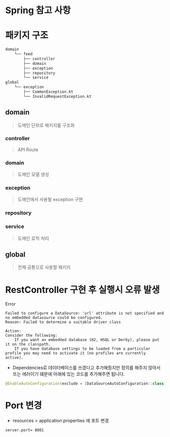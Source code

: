 # Spring 참고 사항

# 패키지 구조
```bash
domain
    └── feed
        ├── controller
        ├── domain
        ├── exception
        ├── repository
        └── service
global
    └── exception
        ├── CommonException.kt
        └── InvalidRequestException.kt
```

## domain
> 도메인 단위로 패키지를 구조화

### controller
> API Route

### domain
> 도메인 모델 생성

### exception
> 도메인에서 사용될 exception 구현

### repository

### service
> 도메인 로직 처리

### 

## global
> 전체 공통으로 사용할 패키지

# RestController 구현 후 실행시 오류 발생

Error
```
Failed to configure a DataSource: 'url' attribute is not specified and no embedded datasource could be configured.
Reason: Failed to determine a suitable driver class

Action:
Consider the following:
	If you want an embedded database (H2, HSQL or Derby), please put it on the classpath.
	If you have database settings to be loaded from a particular profile you may need to activate it (no profiles are currently active).
```

- Dependencies로 데이터베이스를 쓰겠다고 추가해줬지만 정의를 해주지 않아서 뜨는 에러이기 떄문에 아래에 있는 코드를 추가해주면 됩니다.

```kotlin
@EnableAutoConfiguration(exclude = [DataSourceAutoConfiguration::class])
```

# Port 변경
- resources > application.properties 에 포트 변경
```
server.port= 8081
```